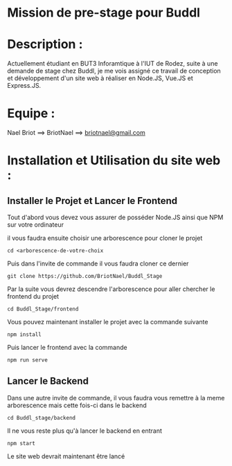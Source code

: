 # Mission de pre-stage pour Buddl

# Description :
Actuellement étudiant en BUT3 Inforamtique à l'IUT de Rodez, suite à une demande de stage chez Buddl, je me vois assigné ce travail de conception et développement d'un site web à réaliser en Node.JS, Vue.JS et Express.JS.

# Equipe :
Nael Briot ==> BriotNael ==> briotnael@gmail.com

# Installation et Utilisation du site web :

## Installer le Projet et Lancer le Frontend

Tout d'abord vous devez vous assurer de posséder Node.JS ainsi que NPM sur votre ordinateur

il vous faudra ensuite choisir une arborescence pour cloner le projet
```
cd <arborescence-de-votre-choix
```
Puis dans l'invite de commande il vous faudra cloner ce dernier
```
git clone https://github.com/BriotNael/Buddl_Stage
```
Par la suite vous devrez descendre l'arborescence pour aller chercher le frontend du projet

```
cd Buddl_Stage/frontend
```
Vous pouvez maintenant installer le projet avec la commande suivante
```
npm install
```
Puis lancer le frontend avec la commande
```
npm run serve
```
## Lancer le Backend

Dans une autre invite de commande, il vous faudra vous remettre à la meme arborescence 
mais cette fois-ci dans le backend
```
cd Buddl_stage/backend
```
Il ne vous reste plus qu'à lancer le backend en entrant
```
npm start
```

Le site web devrait maintenant être lancé
